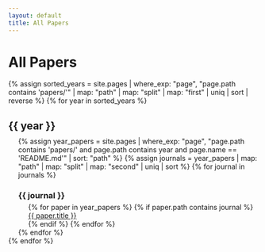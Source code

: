 ```yaml
---
layout: default
title: All Papers
---
```


# All Papers

<ul class="paper-list">
{% assign sorted_years = site.pages | where_exp: "page", "page.path contains 'papers/'" | map: "path" | map: "split" | map: "first" | uniq | sort | reverse %}
{% for year in sorted_years %}
  <li class="year">
    <h2>{{ year }}</h2>
    <ul class="journals">
      {% assign year_papers = site.pages | where_exp: "page", "page.path contains 'papers/' and page.path contains year and page.name == 'README.md'" | sort: "path" %}
      {% assign journals = year_papers | map: "path" | map: "split" | map: "second" | uniq | sort %}
      {% for journal in journals %}
        <li class="journal">
          <h3>{{ journal }}</h3>
          <ul class="papers">
            {% for paper in year_papers %}
              {% if paper.path contains journal %}
                <li class="paper">
                  <a href="{{ paper.url | relative_url }}">{{ paper.title }}</a>
                </li>
              {% endif %}
            {% endfor %}
          </ul>
        </li>
      {% endfor %}
    </ul>
  </li>
{% endfor %}
</ul>

<style>
  .paper-list {
    list-style-type: none;
    padding-left: 0;
  }
  .journals {
    list-style-type: none;
    padding-left: 20px;
  }
  .papers {
    list-style-type: none;
    padding-left: 20px;
  }
  .year > h2 {
    margin-bottom: 10px;
  }
  .journal > h3 {
    margin-bottom: 5px;
  }
</style>